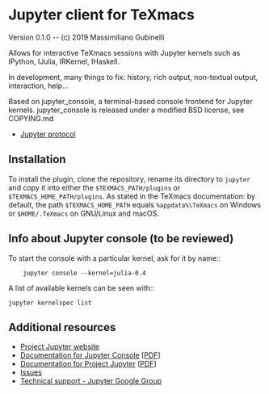 # Jupyter client for TeXmacs

Version 0.1.0 -- (c) 2019 Massimiliano Gubinelli

Allows for interactive TeXmacs sessions with Jupyter kernels such as IPython, IJulia, IRKernel, IHaskell.

In development, many things to fix: history, rich output, non-textual output, interaction, help...

Based on jupyter_console, a terminal-based console frontend for Jupyter kernels.
jupyter_console is released under a modified BSD license, see COPYING.md

- [Jupyter protocol](https://jupyter-client.readthedocs.io/en/latest/messaging.html#messaging)

## Installation

To install the plugin, clone the repository, rename its directory to `jupyter` and copy it into either the `$TEXMACS_PATH/plugins` or `$TEXMACS_HOME_PATH/plugins`. As stated in the TeXmacs documentation: by default, the path `$TEXMACS_HOME_PATH` equals `%appdata%\TeXmacs` on Windows or `$HOME/.TeXmacs` on GNU/Linux and macOS.

## Info about Jupyter console (to be reviewed)

To start the console with a particular kernel, ask for it by name::

```
    jupyter console --kernel=julia-0.4
```

A list of available kernels can be seen with::

    jupyter kernelspec list


## Additional resources
- [Project Jupyter website](https://jupyter.org)
- [Documentation for Jupyter Console](https://jupyter-console.readthedocs.io/en/latest/) [[PDF](https://media.readthedocs.org/pdf/jupyter-console/latest/jupyter-notebook.pdf)]
- [Documentation for Project Jupyter](https://jupyter.readthedocs.io/en/latest/index.html) [[PDF](https://media.readthedocs.org/pdf/jupyter/latest/jupyter.pdf)]
- [Issues](https://github.com/jupyter/jupyter_console/issues)
- [Technical support - Jupyter Google Group](https://groups.google.com/forum/#!forum/jupyter)
